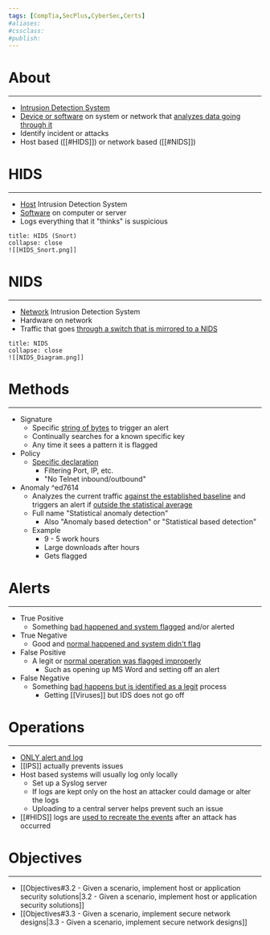 ```yaml
---
tags: [CompTia,SecPlus,CyberSec,Certs]
#aliases:
#cssclass:
#publish:
---
```


# About
---
- <u>Intrusion Detection System</u>
- <u>Device or software</u> on system or network that <u>analyzes data going through it</u>
- Identify incident or attacks
- Host based ([[#HIDS]]) or network based ([[#NIDS]])

# HIDS
---
- <u>Host</u> Intrusion Detection System
- <u>Software</u> on computer or server
- Logs everything that it "thinks" is suspicious

```ad-info
title: HIDS (Snort)
collapse: close
![[HIDS_Snort.png]]
```

# NIDS
---
- <u>Network</u> Intrusion Detection System
- Hardware on network
- Traffic that goes <u>through a switch that is mirrored to a NIDS</u>

```ad-info
title: NIDS
collapse: close
![[NIDS_Diagram.png]]
```

# Methods
---
- Signature
	- Specific <u>string of bytes</u> to trigger an alert
	- Continually searches for a known specific key
	- Any time it sees a pattern it is flagged
- Policy
	- <u>Specific declaration</u>
		- Filtering Port, IP, etc.
		- "No Telnet inbound/outbound"
- Anomaly ^ed7614
	- Analyzes the current traffic <u>against the established baseline</u> and triggers an alert if <u>outside the statistical average</u>
	- Full name "Statistical anomaly detection"
		- Also "Anomaly based detection" or "Statistical based detection"
	- Example
		- 9 - 5 work hours
		- Large downloads after hours
		- Gets flagged

# Alerts
---
- True Positive
	- Something <u>bad happened and system flagged</u> and/or alerted
- True Negative
	- Good and <u>normal happened and system didn't flag</u>
- False Positive
	- A legit or <u>normal operation was flagged improperly</u>
		- Such as opening up MS Word and setting off an alert
- False Negative
	- Something <u>bad happens but is identified as a legit</u> process
		- Getting [[Viruses]] but IDS does not go off

# Operations
---
- <u>ONLY alert and log</u>
- [[IPS]] actually prevents issues
- Host based systems will usually log only locally
	- Set up a Syslog server
	- If logs are kept only on the host an attacker could damage or alter the logs
	- Uploading to a central server helps prevent such an issue
- [[#HIDS]] logs are <u>used to recreate the events</u> after an attack has occurred


# Objectives
---
- [[Objectives#3.2 - Given a scenario, implement host or application security solutions|3.2 - Given a scenario, implement host or application security solutions]]
- [[Objectives#3.3 - Given a scenario, implement secure network designs|3.3 - Given a scenario, implement secure network designs]]